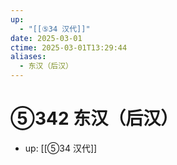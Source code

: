 ```yaml
---
up:
  - "[[⑤34 汉代]]"
date: 2025-03-01
ctime: 2025-03-01T13:29:44
aliases:
  - 东汉（后汉）
---
```


# ⑤342 东汉（后汉）

- up: [[⑤34 汉代]]
